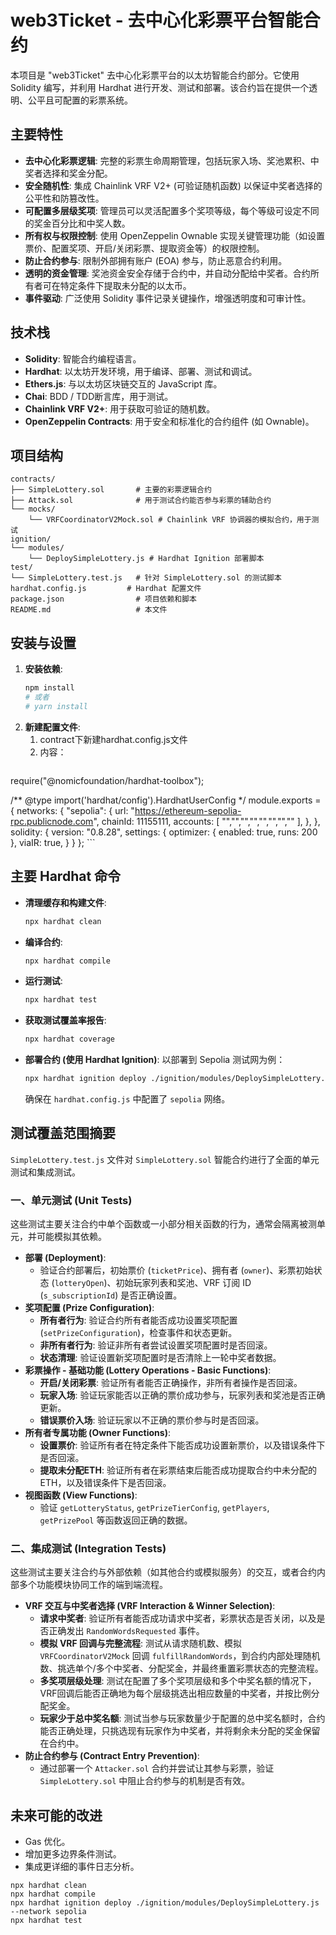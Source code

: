 # web3Ticket - 去中心化彩票平台智能合约

本项目是 "web3Ticket" 去中心化彩票平台的以太坊智能合约部分。它使用 Solidity 编写，并利用 Hardhat 进行开发、测试和部署。该合约旨在提供一个透明、公平且可配置的彩票系统。

## 主要特性

*   **去中心化彩票逻辑**: 完整的彩票生命周期管理，包括玩家入场、奖池累积、中奖者选择和奖金分配。
*   **安全随机性**: 集成 Chainlink VRF V2+ (可验证随机函数) 以保证中奖者选择的公平性和防篡改性。
*   **可配置多层级奖项**: 管理员可以灵活配置多个奖项等级，每个等级可设定不同的奖金百分比和中奖人数。
*   **所有权与权限控制**: 使用 OpenZeppelin Ownable 实现关键管理功能（如设置票价、配置奖项、开启/关闭彩票、提取资金等）的权限控制。
*   **防止合约参与**: 限制外部拥有账户 (EOA) 参与，防止恶意合约利用。
*   **透明的资金管理**: 奖池资金安全存储于合约中，并自动分配给中奖者。合约所有者可在特定条件下提取未分配的以太币。
*   **事件驱动**: 广泛使用 Solidity 事件记录关键操作，增强透明度和可审计性。

## 技术栈

*   **Solidity**: 智能合约编程语言。
*   **Hardhat**: 以太坊开发环境，用于编译、部署、测试和调试。
*   **Ethers.js**: 与以太坊区块链交互的 JavaScript 库。
*   **Chai**: BDD / TDD断言库，用于测试。
*   **Chainlink VRF V2+**: 用于获取可验证的随机数。
*   **OpenZeppelin Contracts**: 用于安全和标准化的合约组件 (如 Ownable)。

## 项目结构

```
contracts/
├── SimpleLottery.sol       # 主要的彩票逻辑合约
├── Attack.sol              # 用于测试合约能否参与彩票的辅助合约
└── mocks/
    └── VRFCoordinatorV2Mock.sol # Chainlink VRF 协调器的模拟合约，用于测试
ignition/
└── modules/
    └── DeploySimpleLottery.js # Hardhat Ignition 部署脚本
test/
└── SimpleLottery.test.js   # 针对 SimpleLottery.sol 的测试脚本
hardhat.config.js         # Hardhat 配置文件
package.json                # 项目依赖和脚本
README.md                   # 本文件
```

## 安装与设置
1.  **安装依赖**:
    ```bash
    npm install
    # 或者
    # yarn install
    ```
2. **新建配置文件**:
    1. contract下新建hardhat.config.js文件
    2. 内容：
    ```js
require("@nomicfoundation/hardhat-toolbox");

/** @type import('hardhat/config').HardhatUserConfig */
module.exports = {
  networks: {
    "sepolia": {
      url: "https://ethereum-sepolia-rpc.publicnode.com",
      chainId: 11155111,
      accounts: [
        "","","","","","","",""
      ],
    },
  },
  solidity: {
    version: "0.8.28",
    settings: {
      optimizer: {
        enabled: true,
        runs: 200
      },
      viaIR: true,
    }
  }
};
    ```
## 主要 Hardhat 命令

*   **清理缓存和构建文件**:
    ```bash
    npx hardhat clean
    ```
*   **编译合约**:
    ```bash
    npx hardhat compile
    ```
*   **运行测试**:
    ```bash
    npx hardhat test
    ```
*   **获取测试覆盖率报告**:
    ```bash
    npx hardhat coverage
    ```
*   **部署合约 (使用 Hardhat Ignition)**:
    以部署到 Sepolia 测试网为例：
    ```bash
    npx hardhat ignition deploy ./ignition/modules/DeploySimpleLottery.js --network sepolia
    ```
    确保在 `hardhat.config.js` 中配置了 `sepolia` 网络。

## 测试覆盖范围摘要

`SimpleLottery.test.js` 文件对 `SimpleLottery.sol` 智能合约进行了全面的单元测试和集成测试。

### 一、单元测试 (Unit Tests)
这些测试主要关注合约中单个函数或一小部分相关函数的行为，通常会隔离被测单元，并可能模拟其依赖。

*   **部署 (Deployment)**:
    *   验证合约部署后，初始票价 (`ticketPrice`)、拥有者 (`owner`)、彩票初始状态 (`lotteryOpen`)、初始玩家列表和奖池、VRF 订阅 ID (`s_subscriptionId`) 是否正确设置。
*   **奖项配置 (Prize Configuration)**:
    *   **所有者行为**: 验证合约所有者能否成功设置奖项配置 (`setPrizeConfiguration`)，检查事件和状态更新。
    *   **非所有者行为**: 验证非所有者尝试设置奖项配置时是否回滚。
    *   **状态清理**: 验证设置新奖项配置时是否清除上一轮中奖者数据。
*   **彩票操作 - 基础功能 (Lottery Operations - Basic Functions)**:
    *   **开启/关闭彩票**: 验证所有者能否正确操作，非所有者操作是否回滚。
    *   **玩家入场**: 验证玩家能否以正确的票价成功参与，玩家列表和奖池是否正确更新。
    *   **错误票价入场**: 验证玩家以不正确的票价参与时是否回滚。
*   **所有者专属功能 (Owner Functions)**:
    *   **设置票价**: 验证所有者在特定条件下能否成功设置新票价，以及错误条件下是否回滚。
    *   **提取未分配ETH**: 验证所有者在彩票结束后能否成功提取合约中未分配的ETH，以及错误条件下是否回滚。
*   **视图函数 (View Functions)**:
    *   验证 `getLotteryStatus`, `getPrizeTierConfig`, `getPlayers`, `getPrizePool` 等函数返回正确的数据。

### 二、集成测试 (Integration Tests)
这些测试主要关注合约与外部依赖（如其他合约或模拟服务）的交互，或者合约内部多个功能模块协同工作的端到端流程。

*   **VRF 交互与中奖者选择 (VRF Interaction & Winner Selection)**:
    *   **请求中奖者**: 验证所有者能否成功请求中奖者，彩票状态是否关闭，以及是否正确发出 `RandomWordsRequested` 事件。
    *   **模拟 VRF 回调与完整流程**: 测试从请求随机数、模拟 `VRFCoordinatorV2Mock` 回调 `fulfillRandomWords`，到合约内部处理随机数、挑选单个/多个中奖者、分配奖金，并最终重置彩票状态的完整流程。
    *   **多奖项层级处理**: 测试在配置了多个奖项层级和多个中奖名额的情况下，VRF回调后能否正确地为每个层级挑选出相应数量的中奖者，并按比例分配奖金。
    *   **玩家少于总中奖名额**: 测试当参与玩家数量少于配置的总中奖名额时，合约能否正确处理，只挑选现有玩家作为中奖者，并将剩余未分配的奖金保留在合约中。
*   **防止合约参与 (Contract Entry Prevention)**:
    *   通过部署一个 `Attacker.sol` 合约并尝试让其参与彩票，验证 `SimpleLottery.sol` 中阻止合约参与的机制是否有效。

## 未来可能的改进
*   Gas 优化。
*   增加更多边界条件测试。
*   集成更详细的事件日志分析。

```shell
npx hardhat clean
npx hardhat compile
npx hardhat ignition deploy ./ignition/modules/DeploySimpleLottery.js --network sepolia
npx hardhat test
```

